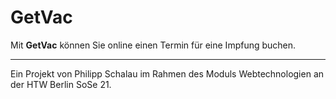 # GetVac

Mit **GetVac** können Sie online einen Termin für eine Impfung buchen. 
_______________________________________________________________________________________________
Ein Projekt von Philipp Schalau im Rahmen des Moduls Webtechnologien an der HTW Berlin SoSe 21.
